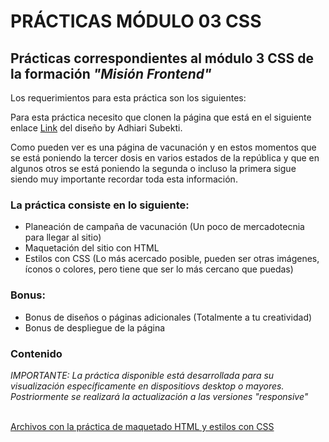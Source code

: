 # PRÁCTICAS MÓDULO 03 CSS

## Prácticas correspondientes al módulo  3 **CSS** de la formación *"Misión Frontend"*

Los requerimientos para esta práctica son los siguientes:

Para esta práctica necesito que clonen la página que está en el siguiente enlace [Link](practice/assets/images/landingVacunación.png) del diseño by Adhiari Subekti.

Como pueden ver es una página de vacunación y en estos momentos que se está poniendo la tercer dosis en varios estados de la república y que en algunos otros se está poniendo la segunda o incluso la primera sigue siendo muy importante recordar toda esta información.

### La práctica consiste en lo siguiente:

* Planeación de campaña de vacunación (Un poco de mercadotecnia para llegar al sitio)
* Maquetación del sitio con HTML
* Estilos con CSS (Lo más acercado posible, pueden ser otras imágenes, íconos o colores, pero tiene que ser lo más cercano que puedas)

### Bonus:

* Bonus de diseños o páginas adicionales (Totalmente a tu creatividad)
* Bonus de despliegue de la página

### Contenido<br> 

*IMPORTANTE: La práctica disponible está desarrollada para su visualización específicamente en dispositiovs desktop o mayores. Postriormente se realizará la actualización a las versiones "responsive"*<br><br>

[Archivos con la práctica de maquetado HTML y estilos con CSS](./practice/)